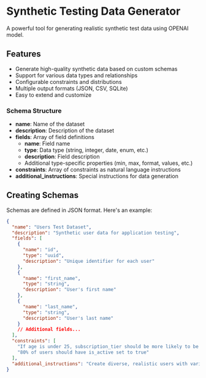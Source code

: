 # Synthetic Testing Data Generator

A powerful tool for generating realistic synthetic test data using OPENAI model.

## Features

- Generate high-quality synthetic data based on custom schemas
- Support for various data types and relationships
- Configurable constraints and distributions
- Multiple output formats (JSON, CSV, SQLite)
- Easy to extend and customize

### Schema Structure

- **name**: Name of the dataset
- **description**: Description of the dataset
- **fields**: Array of field definitions
  - **name**: Field name
  - **type**: Data type (string, integer, date, enum, etc.)
  - **description**: Field description
  - Additional type-specific properties (min, max, format, values, etc.)
- **constraints**: Array of constraints as natural language instructions
- **additional_instructions**: Special instructions for data generation

## Creating Schemas

Schemas are defined in JSON format. Here's an example:

```json
{
  "name": "Users Test Dataset",
  "description": "Synthetic user data for application testing",
  "fields": [
    {
      "name": "id",
      "type": "uuid",
      "description": "Unique identifier for each user"
    },
    {
      "name": "first_name",
      "type": "string",
      "description": "User's first name"
    },
    {
      "name": "last_name",
      "type": "string",
      "description": "User's last name"
    }
    // Additional fields...
  ],
  "constraints": [
    "If age is under 25, subscription_tier should be more likely to be 'free' or 'basic'",
    "80% of users should have is_active set to true"
  ],
  "additional_instructions": "Create diverse, realistic users with varied cultural backgrounds."
}
```
